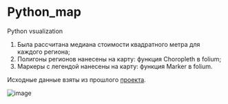 # Python_map
Python vsualization

1. Была рассчитана медиана стоимости квадратного метра для каждого региона;
2. Полигоны регионов нанесены на карту: функция Choropleth в folium;
3. Маркеры с легендой нанесены на карту: функция Marker в folium.

Исходные данные взяты из прошлого [проекта]([https://www.kaggle.com/datasets/mrdaniilak/russia-real-estate-20182021](https://github.com/IgorShestakov/GeoAnalytics)).

![image](https://github.com/user-attachments/assets/a7d5038b-74a1-4363-bd54-2e2eb0c9eec9)


